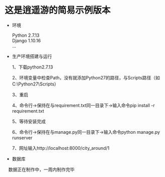 # 这是逍遥游的简易示例版本

- 环境

    Python 2.7.13  
    Django 1.10.16  
...


- 生产环境搭建与运行

    1、下载python2.7.13 

    2、环境变量中检查Path，没有就添加Python27的路径，与Scripts路径（如C:\Python27\Scripts） 

    3、重启 

    4、命令行->保持在与requirement.txt同一目录下->输入命令pip install -r requirement.txt 

    5、等待安装完成 

    6、命令行->保持在与manage.py同一目录下->输入命令python manage.py runserver 

    7、网址输入http://localhost:8000/city_around/1 

- 数据库

    数据正在制作中，一周内制作完毕
